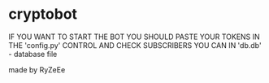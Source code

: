 # cryptobot

IF YOU WANT TO START THE BOT YOU SHOULD PASTE YOUR TOKENS IN THE 'config.py'
CONTROL AND CHECK SUBSCRIBERS YOU CAN IN 'db.db' - database file

made by RyZeEe
